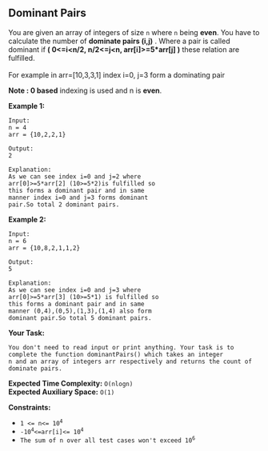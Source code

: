## Dominant Pairs 
You are given an array of integers of size ```n``` where ```n``` being **even**. You have to calculate the number of **dominate pairs (i,j)** . Where a pair is called dominant if **( 0<=i<n/2, n/2<=j<n, arr[i]>=5*arr[j] )** these relation are fulfilled.<br>  
For example  in arr=[10,3,3,1] index i=0, j=3 form a dominating pair

**Note : 0 based** indexing is used  and n is **even**. 

**Example 1:**
```
Input:
n = 4
arr = {10,2,2,1}

Output:
2

Explanation:
As we can see index i=0 and j=2 where
arr[0]>=5*arr[2] (10>=5*2)is fulfilled so
this forms a dominant pair and in same
manner index i=0 and j=3 forms dominant
pair.So total 2 dominant pairs.
```

**Example 2:**
```
Input:
n = 6
arr = {10,8,2,1,1,2}

Output:
5

Explanation:
As we can see index i=0 and j=3 where
arr[0]>=5*arr[3] (10>=5*1) is fulfilled so
this forms a dominant pair and in same
manner (0,4),(0,5),(1,3),(1,4) also form
dominant pair.So total 5 dominant pairs.
```

**Your Task:**
```
You don't need to read input or print anything. Your task is to complete the function dominantPairs() which takes an integer 
n and an array of integers arr respectively and returns the count of dominate pairs.
```

**Expected Time Complexity:** ```O(nlogn)```<br>
**Expected Auxiliary Space:** ```O(1)```

**Constraints:**
<ul>
<li><code>1 <= n<= 10<sup>4</sup></code></li>
<li><code>-10<sup>4</sup><=arr[i]<= 10<sup>4</sup></code></li>
<li><code>The sum of n over all test cases won't exceed 10<sup>6</sup></code></li>
</ul>


